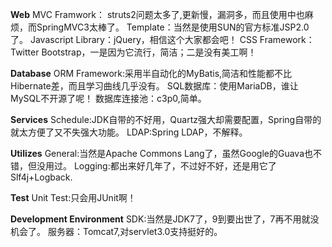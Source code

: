 ****Web****
MVC Framwork： struts2问题太多了,更新慢，漏洞多，而且使用中也麻烦，而SpringMVC3太棒了。
Template：当然是使用SUN的官方标准JSP2.0了。
Javascript Library：jQuery，相信这个大家都会吧！
CSS Framework：Twitter Bootstrap，一是因为它流行，简洁；二是没有美工啊！


****Database****
ORM Framework:采用半自动化的MyBatis,简洁和性能都不比Hibernate差，而且学习曲线几乎没有。
SQL数据库：使用MariaDB，谁让MySQL不开源了呢！
数据库连接池：c3p0,简单。


****Services****
Schedule:JDK自带的不好用，Quartz强大却需要配置，Spring自带的就太方便了又不失强大功能。
LDAP:Spring LDAP，不解释。


****Utilizes****
General:当然是Apache Commons Lang了，虽然Google的Guava也不错，但没用过。
Logging:都出来好几年了，不过好不好，还是用它了Slf4j+Logback.


****Test****
Unit Test:只会用JUnit啊！


****Development Environment****
SDK:当然是JDK7了，9到要出世了，7再不用就没机会了。
服务器：Tomcat7,对servlet3.0支持挺好的。


